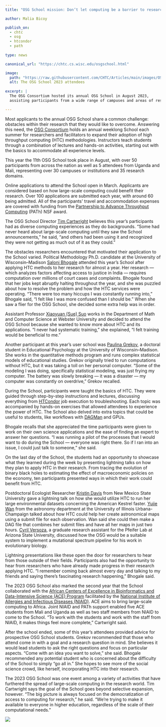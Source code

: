 ```yaml
---
title: "OSG School mission: Don’t let computing be a barrier to research"

author: Malia Bicoy

publish_on:
  - chtc
  - osg
  - htcondor
  - path
  
type: news

canonical_url: "https://chtc.cs.wisc.edu/osgschool.html"

image:
  path: "https://raw.githubusercontent.com/CHTC/Articles/main/images/OSG-User-School.jpg"
  alt: The OSG School 2023 attendees
  
excerpt: |
  The OSG Consortium hosted its annual OSG School in August 2023, 
  assisting participants from a wide range of campuses and areas of research through HTC learning.

---
```


Most applicants to the annual OSG School share a common challenge: obstacles within their research that they would like to overcome. Answering this need, the [OSG Consortium](https://osg-htc.org/) holds an annual weeklong School each summer for researchers and facilitators to expand their adoption of high throughput computing (HTC) methodologies. Instructors teach students through a combination of lectures and hands-on activities, starting out with the basics to accommodate all experience levels.

This year the 11th OSG School took place in August, with over 50 participants from across the nation as well as 5 attendees from Uganda and Mali, representing over 30 campuses or institutions and 35 research domains.

Online applications to attend the School open in March. Applicants are considered based on how large-scale computing could benefit their research. Over 100 applications are submitted each year, with around 60 being admitted. All of the participants' travel and accommodation expenses are covered with funding from the [Partnership to Advance Throughput Computing](https://path-cc.io/) (PATh) NSF award.

The OSG School Director [Tim Cartwright](https://www.cs.wisc.edu/staff/cartwright-tim-2/) believes this year’s participants had as diverse computing experiences as they do backgrounds. “Some had never heard about large-scale computing until they saw the School announcements,” he said, “and others had been using it and recognized they were not getting as much out of it as they could.”

The obstacles researchers encountered that motivated their application to the School varied. Political Methodology Ph.D. candidate at the University of Wisconsin–Madison [Saloni Bhogale](https://polisci.wisc.edu/staff/bhogale-saloni/) attended this year’s School after applying HTC methods to her research for almost a year. Her research — which analyzes factors affecting access to justice in India — requires computation over millions of court cases and complaints. Bhogale found that her jobs kept abruptly halting throughout the year, and she was puzzled about how to resolve the problem and how the HTC services were operating. “There were too many hiccups I was constantly running into,” Bhogale said, “I felt like I was more confused than I should be.” When she saw a flier for the OSG School, she decided some extra help was in order.

Assistant Professor [Xiaoyuan (Sue) Suo](http://mercury.webster.edu/xiaoyuansuo/) works in the Department of Math and Computer Science at Webster University and decided to attend the OSG School because she wanted to know more about HTC and its applications. “I never had systematic training,” she explained, “I felt training would be beneficial to me.”

Another participant at this year’s user school was [Paulina Grekov](https://edpsych.education.wisc.edu/staff/grekov-paulina/), a doctoral student in Educational Psychology at the University of Wisconsin–Madison. She works in the quantitative methods program and runs complex statistical models of educational studies. Grekov originally tried to run computations without HTC, but it was taking a toll on her personal computer. “Some of the modeling I was doing, specifically statistical modeling, was just frying my computer. The battery was slowly breaking — it was a disaster — my computer was constantly on overdrive,” Grekov recalled.

During the School, participants were taught the basics of HTC. They were guided through step-by-step instructions and lectures, discussing everything from [HTCondor](https://htcondor.org/) job execution to troubleshooting. Each topic was accompanied by hands-on exercises that allowed attendees to experience the power of HTC. The School also delved into extra topics that could be useful to students, like workflows with [DAGMan](https://htcondor.org/dagman/dagman.html) and GPUs.

Bhogale recalls that she appreciated the time participants were given to work on their own science applications and the ease of finding an expert to answer her questions. “I was running a pilot of the processes that I would want to do during the School — everyone was right there. So if I ran into an issue, I could just talk to someone,” she said.

On the last day of the School, the students had an opportunity to showcase what they learned during the week by presenting lightning talks on how they plan to apply HTC in their research. From tracing the evolution of binary black holes to estimating the effect of macroeconomic policies on the economy, ten participants presented ways in which their work could benefit from HTC.

Postdoctoral Ecologist Researcher [Kristin Davis](https://fwce.nmsu.edu/faculty-staff/professional-staff.html) from New Mexico State University gave a lightning talk on how she would utilize HTC to run her large environmental datasets concerning the American Kestrel faster. [Yujie Wan](https://astro.illinois.edu/directory/profile/yujiew2) from the astronomy department at the University of Illinois Urbana-Champaign talked about how HTC could help her create astronomical maps using a submit file for each observation. Wan said she could then make a DAG file that combines her submit files and have all her maps in just two hours. [Cyril Versoza](https://search.asu.edu/profile/3419308), a graduate research assistant for the Pfeifer Lab at Arizona State University, discussed how the OSG would be a suitable system to implement a mutational spectrum pipeline for his work in evolutionary biology.

Lightning presentations like these open the door for researchers to hear from those outside of their fields. Participants also had the opportunity to hear from researchers who have already made progress in their research applying HTC. “I remember coming back almost every day and talking to my friends and saying there’s fascinating research happening,” Bhogale said.

The 2023 OSG School also marked the second year that the School collaborated with the [African Centers of Excellence in Bioinformatics and Data-Intensive Science (ACE) Program](https://www.niaid.nih.gov/research/african-centers-excellence) facilitated by the [National Institute of Allergies and Infectious Diseases (NIAID)](https://www.niaid.nih.gov/). ACE aims to bring large-scale computing to Africa. Joint NIAID and PATh support enabled five ACE students from Mali and Uganda as well as two staff members from NIAID to come to the School. “To work with the students and work with the staff from NIAID, it makes things feel more complete,” Cartwright said.

After the school ended, some of this year’s attendees provided advice for prospective OSG School students. Grekov recommended that those who attend come in with a goal and a research question in mind. She believes it would lead students to ask the right questions and focus on particular aspects. “Come with an idea you want to solve,” she said. Bhogale recommended any potential student who is concerned about the difficulty of the School to simply “go all in.” She hopes to see more of the social science crowd, like herself, incorporating HTC into their research.

The 2023 OSG School was one event among a variety of activities that have furthered the spread of large-scale computing in the research world. Tim Cartwright says the goal of the School goes beyond selective expansion, however. “The big picture is always focused on the democratization of access to computing for research,” he said. “We’re trying to make it available to everyone in higher education, regardless of the scale of their computational needs.”

**![](https://lh7-us.googleusercontent.com/UQc0SWYyR-a3tKE3bF-Tb0lwtb7wI0gVsEGsb58vGPrXN1dzpuZk9yz7lNAyntt1rhNocuFW_5Y3SmNI9b6oFz2x6a26MNMhyPz5nuLL3ii8pXnRyuna0rAW61FNJ5rbIXwA3WvwA5SDYv5LrNE_DH0)**
